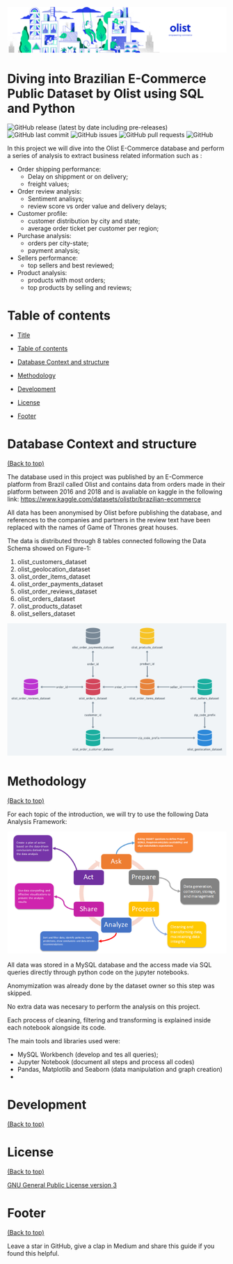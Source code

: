 <!-- Add banner here -->



![Banner](https://github.com/hbeltrao/Olist-EDA-Project/blob/a75d2049dbdce4ebe1e73fe9f9c8066b17eb5e40/README-header.png)





# Diving into Brazilian E-Commerce Public Dataset by Olist using SQL and Python



<!-- Add buttons here -->



![GitHub release (latest by date including pre-releases)](https://img.shields.io/github/v/release/hbeltrao/Olist-EDA-Project?include_prereleases)
![GitHub last commit](https://img.shields.io/github/last-commit/hbeltrao/Olist-EDA-Project)
![GitHub issues](https://img.shields.io/github/issues-raw/hbeltrao/Olist-EDA-Project)
![GitHub pull requests](https://img.shields.io/github/issues-pr/hbeltrao/Olist-EDA-Project)
![GitHub](https://img.shields.io/github/license/hbeltrao/Olist-EDA-Project)



<!-- Describe your project in brief -->



In this project we will dive into the Olist E-Commerce database and perform a series of analysis to extract business related information such as :

- Order shipping performance: 
	 - Delay on shippment or on delivery;
	 - freight values;
- Order review analysis:
	- Sentiment analisys;
	- review score vs order value and delivery delays;
- Customer profile:
	- customer distribution by city and state;
	- average order ticket per customer per region;
- Purchase analysis:
	- orders per city-state;
	- payment analysis;
- Sellers performance:
	- top sellers and best reviewed;
- Product analysis:
	- products with most orders;
	- top products by selling and reviews;



# Table of contents



- [Title](#diving-into-brazilian-e-commerce-public-dataset-by-olist-using-sql-and-python)

- [Table of contents](#table-of-contents)

- [Database Context and structure](#database-context-and-structure)

- [Methodology](#methodology)

- [Development](#development)

- [License](#license)

- [Footer](#footer)



# Database Context and structure

[(Back to top)](#table-of-contents)



The database used in this project was published by an E-Commerce platform from Brazil called Olist and contains   data from orders made in their platform between 2016 and 2018 and is avaliable on kaggle in the following link:
https://www.kaggle.com/datasets/olistbr/brazilian-ecommerce

All data has been anonymised by Olist before publishing the database, and references to the companies and partners in the review text have been replaced with the names of Game of Thrones great houses.


The data is distributed through 8 tables connected following the Data Schema showed on Figure-1:

 1. olist_customers_dataset
 2. olist_geolocation_dataset
 3. olist_order_items_dataset
 4. olist_order_payments_dataset
 5. olist_order_reviews_dataset
 6. olist_orders_dataset
 7. olist_products_dataset
 8. olist_sellers_dataset

![Figure-1](https://github.com/hbeltrao/Olist-EDA-Project/blob/a75d2049dbdce4ebe1e73fe9f9c8066b17eb5e40/Data%20Schema.png)




# Methodology

[(Back to top)](#table-of-contents)



For each topic of the introduction, we will try to use the following Data Analysis Framework:

![Figure-2](https://github.com/hbeltrao/Olist-EDA-Project/blob/cde053d68825a5961aa70d3404f9acb9789211f0/data%20analysis%20framework.png)

All data was stored in a MySQL database and the access  made via SQL queries directly through python code on the jupyter notebooks.

Anomymization was already done by the dataset owner so this step was skipped.

No extra data was necesary to perform the analysis on this project.

Each process of cleaning, filtering and transforming is explained inside each notebook alongside its code.

The main tools and libraries used were:

 - MySQL Workbench (develop and tes all queries);
 - Jupyter Notebook (document all steps and process all codes)
 - Pandas, Matplotlib and Seaborn (data manipulation and graph creation)
 - 



# Development

[(Back to top)](#table-of-contents)



<!-- This is the place where you give instructions to developers on how to modify the code.



You could give **instructions in depth** of **how the code works** and how everything is put together.



You could also give specific instructions to how they can setup their development environment.



Ideally, you should keep the README simple. If you need to add more complex explanations, use a wiki. Check out [this wiki](https://github.com/navendu-pottekkat/nsfw-filter/wiki) for inspiration. -->



# License

[(Back to top)](#table-of-contents)



<!-- Adding the license to README is a good practice so that people can easily refer to it.



Make sure you have added a LICENSE file in your project folder. **Shortcut:** Click add new file in your root of your repo in GitHub > Set file name to LICENSE > GitHub shows LICENSE templates > Choose the one that best suits your project!



I personally add the name of the license and provide a link to it like below. -->



[GNU General Public License version 3](https://opensource.org/licenses/GPL-3.0)



# Footer

[(Back to top)](#table-of-contents)



<!-- Let's also add a footer because I love footers and also you **can** use this to convey important info.



Let's make it an image because by now you have realised that multimedia in images == cool(*please notice the subtle programming joke). -->



Leave a star in GitHub, give a clap in Medium and share this guide if you found this helpful.



<!-- Add the footer here -->



<!-- ![Footer](https://github.com/navendu-pottekkat/awesome-readme/blob/master/fooooooter.png) -->

